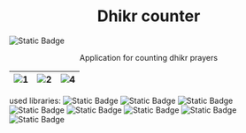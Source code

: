 
<h1 align="center">Dhikr counter</h1>

![Static Badge](https://img.shields.io/badge/Platform-Android%20%7C%20IOS%20%7C%20Web-green)

<p align="center">
     Application for counting dhikr prayers
</p>

| ![1](https://github.com/OlegPark/Dhikr_counter/assets/127476229/3376bd9f-a574-40d6-9914-00b9df2337b0) | ![2](https://github.com/OlegPark/Dhikr_counter/assets/127476229/8a6d8304-3df2-4b5b-822b-850f8b1b9b1e) | ![4](https://github.com/OlegPark/Dhikr_counter/assets/127476229/c8ab49ea-bf84-4ccf-ac9d-7a556d7fbb6d) |
| :------------: | :------------: | :------------: |

     
used libraries:
![Static Badge](https://img.shields.io/badge/shared_preferences%3A%202.2.2-gray?logo=Flutter&labelColor=blue)
![Static Badge](https://img.shields.io/badge/provider%3A%206.1.1-gray?logo=flutter&labelColor=blue)
![Static Badge](https://img.shields.io/badge/go_router%3A%2013.1.0-gray?logo=Flutter&labelColor=blue)
![Static Badge](https://img.shields.io/badge/%20hive%3A%202.2.3-gray?logo=Flutter&labelColor=blue)
![Static Badge](https://img.shields.io/badge/%20firebase-gray?logo=firebase&labelColor=white)
![Static Badge](https://img.shields.io/badge/easy_localization%3A%203.0.4-gray?logo=Flutter&labelColor=blue)
![Static Badge](https://img.shields.io/badge/icons_launcher%3A%202.1.7-gray?logo=Flutter&labelColor=blue)
![Static Badge](https://img.shields.io/badge/flutter_native_splash%3A%202.3.7-gray?logo=Flutter&labelColor=blue)


